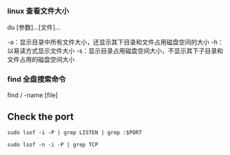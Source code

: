 ### linux 查看文件大小

du [参数]...[文件]...

-a：显示目录中所有文件大小，还显示其下目录和文件占用磁盘空间的大小
-h：以易读方式显示文件大小
-s：显示目录占用磁盘空间大小，不显示其下子目录和文件占用的磁盘空间大小


### find 全盘搜索命令
find / -name [file]

## Check the port

``` shell
sudo lsof -i -P | grep LISTEN | grep :$PORT

sudo lsof -n -i -P | grep TCP
```